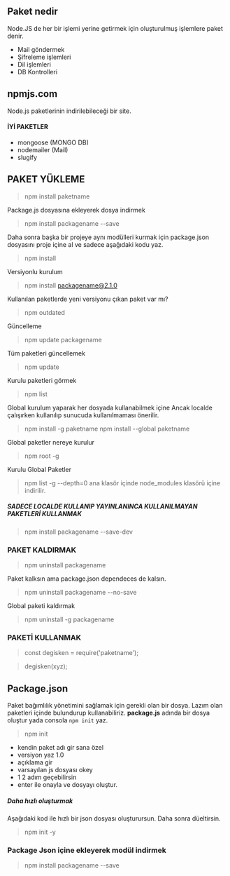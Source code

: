 ## Paket nedir
Node.JS  de her bir işlemi yerine getirmek için oluşturulmuş işlemlere paket denir.
- Mail göndermek
- Şifreleme işlemleri
- Dil işlemleri
- DB Kontrolleri

## npmjs.com
Node.js paketlerinin indirilebileceği bir site.

#### İYİ PAKETLER
- mongoose (MONGO DB)
- nodemailer (Mail)
- slugify


## PAKET YÜKLEME
> npm install paketname

Package.js dosyasına ekleyerek dosya indirmek
> npm install packagename --save

Daha sonra başka bir projeye aynı modülleri kurmak için package.json dosyasını proje içine al ve sadece aşağıdaki kodu yaz.
> npm install

Versiyonlu kurulum
> npm install packagename@2.1.0

Kullanılan paketlerde yeni versiyonu çıkan paket var mı?
> npm outdated

Güncelleme
> npm update packagename

Tüm paketleri güncellemek
> npm update

Kurulu paketleri görmek
> npm list

Global kurulum yaparak her dosyada kullanabilmek içine
Ancak localde çalışırken kullanılıp sunucuda kullanılmaması önerilir.
> npm install -g paketname
> npm install --global paketname

Global paketler nereye kurulur
> npm root -g

Kurulu Global Paketler
> npm list -g --depth=0
ana klasör içinde node_modules klasörü içine indirilir.


##### SADECE LOCALDE KULLANIP YAYINLANINCA KULLANILMAYAN PAKETLERİ KULLANMAK
> npm install packagename --save-dev

### PAKET KALDIRMAK
> npm uninstall packagename

Paket kalksın ama package.json dependeces de kalsın.
> npm uninstall packagename --no-save

Global paketi kaldırmak
> npm uninstall -g packagename

### PAKETİ KULLANMAK
> const degisken = require('paketname');

> degisken(xyz);

## Package.json
Paket bağımlılık yönetimini sağlamak için gerekli olan bir dosya.
Lazım olan paketleri içinde bulundurup kullanabiliriz.
**package.js** adında bir dosya oluştur yada consola `npm init` yaz.
> npm init

- kendin paket adı gir sana özel
- versiyon yaz 1.0
- açıklama gir
- varsayılan js dosyası okey
- 1 2 adım geçebilirsin
- enter ile onayla ve dosyayı oluştur.

##### Daha hızlı oluşturmak
Aşağıdaki kod ile hızlı bir json dosyası oluşturursun. Daha sonra düeltirsin.
> npm init -y

### Package Json içine ekleyerek modül indirmek
> npm install packagename --save
